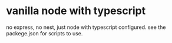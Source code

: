 # vanilla node with typescript

no express, no nest, just node with typescript configured. see the packege.json for scripts to use.
